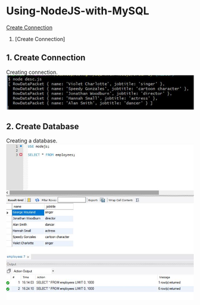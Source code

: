 # Using-NodeJS-with-MySQL

[Create Connection](#connection)
1. [Create Connection]
## 1. Create Connection

Creating connection.<br>
![connection](Screenshots/desc.JPG)

<a name="usage"></a>
## 2. Create Database

Creating a database.<br>
![createdatabase](Screenshots/insert_many_records.JPG)
